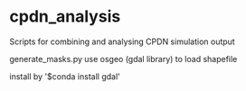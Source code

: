 # cpdn_analysis
Scripts for combining and analysing CPDN simulation output

generate_masks.py use osgeo (gdal library) to load shapefile

install by '$conda install gdal'
